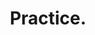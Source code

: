 ---
description: Práctica. Esta categoria se refiere a los ejercicios que acompañan las lecciones. Practice makes the master!
image: null
style:
  background: '#c74804'
  color: '#fff'
title: Practice. 
---